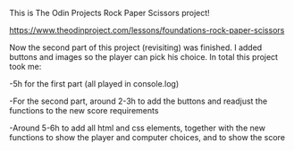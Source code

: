 
This is The Odin Projects Rock Paper Scissors project!

https://www.theodinproject.com/lessons/foundations-rock-paper-scissors

Now the second part of this project (revisiting) was finished.
I added buttons and images so the player can pick his choice.
In total this project took me:

-5h for the first part (all played in console.log)

-For the second part, around 2-3h to add the buttons and readjust the functions to the new score requirements 

-Around 5-6h to add all html and css elements, together with the new functions to show the player and computer choices, and to show the score

